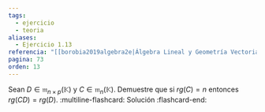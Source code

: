 ```yaml
---
tags:
  - ejercicio
  - teoria
aliases:
  - Ejercicio 1.13
referencia: "[[borobia2019algebra2e|Álgebra Lineal y Geometría Vectorial (2a ed)]]"
pagina: 73
orden: 13
---
```

Sean $D \in \mathfrak{m}_{n \times p}(\mathbb{K})$ y $C \in \mathfrak{m}_n(\mathbb{K})$. Demuestre que si $rg(C)=n$ entonces $rg(CD)=rg(D)$.
:multiline-flashcard:
Solución
:flashcard-end:
